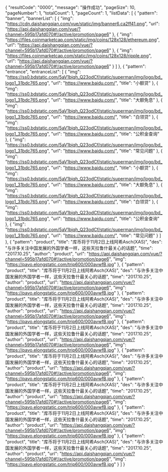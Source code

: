 {
    "resultCode": "0000",
    "message": "操作成功",
    "pageSize": 10,
    "pageNumber": 1,
    "totalCount": 1,
    "pageCount": 1,
    "listData": [
        {
            "pattern": "banner",
            "bannerList": [
                {
                    "img": "https://cdn.daishangqian.com/vue/static/img/banner6.ca2ff41.png",
                    "url": "https://api.daishangqian.com/vue/?channel=595b17afd070#!/active/promotion/page6"
                },
                {
                    "img": "https://files.coinmarketcap.com/static/img/coins/128x128/ethereum.png",
                    "url": "https://api.daishangqian.com/vue/?channel=595b17afd070#!/active/promotion/page6"
                },
                {
                    "img": "https://files.coinmarketcap.com/static/img/coins/128x128/ripple.png",
                    "url": "https://api.daishangqian.com/vue/?channel=595b17afd070#!/active/promotion/page6"
                }
            ]
        },
        {
            "pattern": "entrance",
            "entranceList": [
                {
                    "img": "https://ss0.bdstatic.com/5aV1bjqh_Q23odCf/static/superman/img/logo/bd_logo1_31bdc765.png",
                    "url": "https://www.baidu.com/",
                    "title": "小额贷"
                },
                {
                    "img": "https://ss0.bdstatic.com/5aV1bjqh_Q23odCf/static/superman/img/logo/bd_logo1_31bdc765.png",
                    "url": "https://www.baidu.com/",
                    "title": "大额免息"
                },
                {
                    "img": "https://ss0.bdstatic.com/5aV1bjqh_Q23odCf/static/superman/img/logo/bd_logo1_31bdc765.png",
                    "url": "https://www.baidu.com/",
                    "title": "白领贷"
                },
                {
                    "img": "https://ss0.bdstatic.com/5aV1bjqh_Q23odCf/static/superman/img/logo/bd_logo1_31bdc765.png",
                    "url": "https://www.baidu.com/",
                    "title": "公积金查询"
                },
                {
                    "img": "https://ss0.bdstatic.com/5aV1bjqh_Q23odCf/static/superman/img/logo/bd_logo1_31bdc765.png",
                    "url": "https://www.baidu.com/",
                    "title": "常见问题"
                },
                {
                    "img": "https://ss0.bdstatic.com/5aV1bjqh_Q23odCf/static/superman/img/logo/bd_logo1_31bdc765.png",
                    "url": "https://www.baidu.com/",
                    "title": "小额贷"
                },
                {
                    "img": "https://ss0.bdstatic.com/5aV1bjqh_Q23odCf/static/superman/img/logo/bd_logo1_31bdc765.png",
                    "url": "https://www.baidu.com/",
                    "title": "大额免息"
                },
                {
                    "img": "https://ss0.bdstatic.com/5aV1bjqh_Q23odCf/static/superman/img/logo/bd_logo1_31bdc765.png",
                    "url": "https://www.baidu.com/",
                    "title": "白领贷"
                },
                {
                    "img": "https://ss0.bdstatic.com/5aV1bjqh_Q23odCf/static/superman/img/logo/bd_logo1_31bdc765.png",
                    "url": "https://www.baidu.com/",
                    "title": "公积金查询"
                },
                {
                    "img": "https://ss0.bdstatic.com/5aV1bjqh_Q23odCf/static/superman/img/logo/bd_logo1_31bdc765.png",
                    "url": "https://www.baidu.com/",
                    "title": "常见问题"
                }
            ]
        },
        {
            "pattern": "product",
            "title": "库币将于11月2日上线阿希Asch(XAS)",
            "des": "与许多关注中国发展的外国学者一样，这些天拉鲁什最关心的话题",
            "time": "2017.10.25",
            "author": "product",
            "url": "https://api.daishangqian.com/vue/?channel=595b17afd070#!/active/promotion/page6",
            "img": "https://pavo.elongstatic.com/trip600/000avwfB.jpg"
        },
        {
            "pattern": "product",
            "title": "库币将于11月2日上线阿希Asch(XAS)",
            "des": "与许多关注中国发展的外国学者一样，这些天拉鲁什最关心的话题",
            "time": "2017.10.25",
            "author": "product",
            "url": "https://api.daishangqian.com/vue/?channel=595b17afd070#!/active/promotion/page6",
            "img": "https://pavo.elongstatic.com/trip600/000avwfB.jpg"
        },
        {
            "pattern": "product",
            "title": "库币将于11月2日上线阿希Asch(XAS)",
            "des": "与许多关注中国发展的外国学者一样，这些天拉鲁什最关心的话题",
            "time": "2017.10.25",
            "author": "product",
            "url": "https://api.daishangqian.com/vue/?channel=595b17afd070#!/active/promotion/page6",
            "img": "https://pavo.elongstatic.com/trip600/000avwfB.jpg"
        },
        {
            "pattern": "product",
            "title": "库币将于11月2日上线阿希Asch(XAS)",
            "des": "与许多关注中国发展的外国学者一样，这些天拉鲁什最关心的话题",
            "time": "2017.10.25",
            "author": "product",
            "url": "https://api.daishangqian.com/vue/?channel=595b17afd070#!/active/promotion/page6",
            "img": "https://pavo.elongstatic.com/trip600/000avwfB.jpg"
        },
        {
            "pattern": "product",
            "title": "库币将于11月2日上线阿希Asch(XAS)",
            "des": "与许多关注中国发展的外国学者一样，这些天拉鲁什最关心的话题",
            "time": "2017.10.25",
            "author": "product",
            "url": "https://api.daishangqian.com/vue/?channel=595b17afd070#!/active/promotion/page6",
            "img": "https://pavo.elongstatic.com/trip600/000avwfB.jpg"
        },
        {
            "pattern": "product",
            "title": "库币将于11月2日上线阿希Asch(XAS)",
            "des": "与许多关注中国发展的外国学者一样，这些天拉鲁什最关心的话题",
            "time": "2017.10.25",
            "author": "product",
            "url": "https://api.daishangqian.com/vue/?channel=595b17afd070#!/active/promotion/page6",
            "img": "https://pavo.elongstatic.com/trip600/000avwfB.jpg"
        },
        {
            "pattern": "product",
            "title": "库币将于11月2日上线阿希Asch(XAS)",
            "des": "与许多关注中国发展的外国学者一样，这些天拉鲁什最关心的话题",
            "time": "2017.10.25",
            "author": "product",
            "url": "https://api.daishangqian.com/vue/?channel=595b17afd070#!/active/promotion/page6",
            "img": "https://pavo.elongstatic.com/trip600/000avwfB.jpg"
        },
        {
            "pattern": "product",
            "title": "库币将于11月2日上线阿希Asch(XAS)",
            "des": "与许多关注中国发展的外国学者一样，这些天拉鲁什最关心的话题",
            "time": "2017.10.25",
            "author": "product",
            "url": "https://api.daishangqian.com/vue/?channel=595b17afd070#!/active/promotion/page6",
            "img": "https://pavo.elongstatic.com/trip600/000avwfB.jpg"
        }
    ]
}
